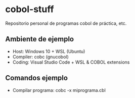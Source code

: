 # cobol-stuff
Repositorio personal de programas cobol de práctica, etc.

## Ambiente de ejemplo
- Host: Windows 10 + WSL (Ubuntu)
- Compiler: cobc (gnucobol)
- Coding: Visual Studio Code + WSL & COBOL extensions

## Comandos ejemplo
- Compilar programa: cobc -x miprograma.cbl
